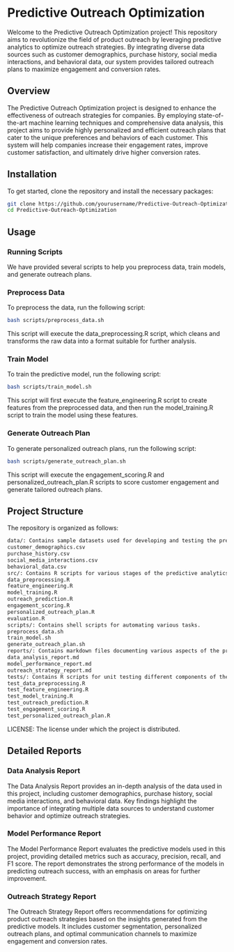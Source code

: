 # Predictive Outreach Optimization

Welcome to the Predictive Outreach Optimization project! This repository aims to revolutionize the field of product outreach by leveraging predictive analytics to optimize outreach strategies. By integrating diverse data sources such as customer demographics, purchase history, social media interactions, and behavioral data, our system provides tailored outreach plans to maximize engagement and conversion rates.

## Overview

The Predictive Outreach Optimization project is designed to enhance the effectiveness of outreach strategies for companies. By employing state-of-the-art machine learning techniques and comprehensive data analysis, this project aims to provide highly personalized and efficient outreach plans that cater to the unique preferences and behaviors of each customer. This system will help companies increase their engagement rates, improve customer satisfaction, and ultimately drive higher conversion rates.

## Installation

To get started, clone the repository and install the necessary packages:

```bash
git clone https://github.com/yourusername/Predictive-Outreach-Optimization.git
cd Predictive-Outreach-Optimization
```
## Usage
### Running Scripts
We have provided several scripts to help you preprocess data, train models, and generate outreach plans.

### Preprocess Data
To preprocess the data, run the following script:
```bash
bash scripts/preprocess_data.sh
```
This script will execute the data_preprocessing.R script, which cleans and transforms the raw data into a format suitable for further analysis.

### Train Model
To train the predictive model, run the following script:

```bash
bash scripts/train_model.sh
```
This script will first execute the feature_engineering.R script to create features from the preprocessed data, and then run the model_training.R script to train the model using these features.

### Generate Outreach Plan
To generate personalized outreach plans, run the following script:

```bash
bash scripts/generate_outreach_plan.sh
```
This script will execute the engagement_scoring.R and personalized_outreach_plan.R scripts to score customer engagement and generate tailored outreach plans.

## Project Structure
The repository is organized as follows:
```bash
data/: Contains sample datasets used for developing and testing the predictive analytics system.
customer_demographics.csv
purchase_history.csv
social_media_interactions.csv
behavioral_data.csv
src/: Contains R scripts for various stages of the predictive analytics pipeline.
data_preprocessing.R
feature_engineering.R
model_training.R
outreach_prediction.R
engagement_scoring.R
personalized_outreach_plan.R
evaluation.R
scripts/: Contains shell scripts for automating various tasks.
preprocess_data.sh
train_model.sh
generate_outreach_plan.sh
reports/: Contains markdown files documenting various aspects of the project.
data_analysis_report.md
model_performance_report.md
outreach_strategy_report.md
tests/: Contains R scripts for unit testing different components of the project.
test_data_preprocessing.R
test_feature_engineering.R
test_model_training.R
test_outreach_prediction.R
test_engagement_scoring.R
test_personalized_outreach_plan.R
```
LICENSE: The license under which the project is distributed.
## Detailed Reports
### Data Analysis Report
The Data Analysis Report provides an in-depth analysis of the data used in this project, including customer demographics, purchase history, social media interactions, and behavioral data. Key findings highlight the importance of integrating multiple data sources to understand customer behavior and optimize outreach strategies.

### Model Performance Report
The Model Performance Report evaluates the predictive models used in this project, providing detailed metrics such as accuracy, precision, recall, and F1 score. The report demonstrates the strong performance of the models in predicting outreach success, with an emphasis on areas for further improvement.

### Outreach Strategy Report
The Outreach Strategy Report offers recommendations for optimizing product outreach strategies based on the insights generated from the predictive models. It includes customer segmentation, personalized outreach plans, and optimal communication channels to maximize engagement and conversion rates.
